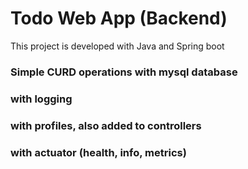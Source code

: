 # Todo Web App (Backend)
This project is developed with Java and Spring boot

### Simple CURD operations with mysql database

### with logging
### with profiles, also added to controllers

### with actuator (health, info, metrics)
